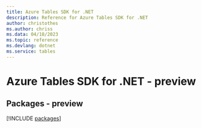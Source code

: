 ```yaml
---
title: Azure Tables SDK for .NET
description: Reference for Azure Tables SDK for .NET
author: christothes
ms.author: chriss
ms.data: 04/18/2023
ms.topic: reference
ms.devlang: dotnet
ms.service: tables
---
```

# Azure Tables SDK for .NET - preview
## Packages - preview
[!INCLUDE [packages](tables-index.md)]